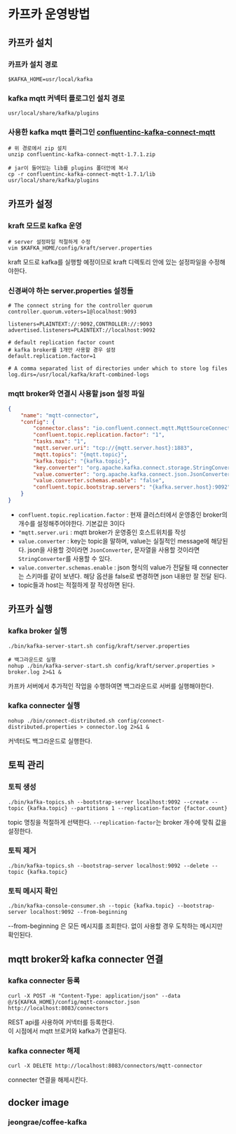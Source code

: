 # 카프카 운영방법

## 카프카 설치

### 카프카 설치 경로

```shell
$KAFKA_HOME=usr/local/kafka
```

### kafka mqtt 커넥터 플로그인 설치 경로

```shell
usr/local/share/kafka/plugins
```

### 사용한 kafka mqtt 플러그인 [confluentinc-kafka-connect-mqtt](https://www.confluent.io/hub/confluentinc/kafka-connect-mqtt)

```shell
# 위 경로에서 zip 설치
unzip confluentinc-kafka-connect-mqtt-1.7.1.zip

# jar이 들어있는 lib를 plugins 폴더안에 복사
cp -r confluentinc-kafka-connect-mqtt-1.7.1/lib  usr/local/share/kafka/plugins
```

## 카프카 설정

### kraft 모드로 kafka 운영

```shell
# server 설정파일 적절하게 수정
vim $KAFKA_HOME/config/kraft/server.properties
```

kraft 모드로 kafka를 실행할 예정이므로 kraft 디렉토리 안에 있는 설정파일을 수정해야한다.

### 신경써야 하는 server.properties 설정들

```properties
# The connect string for the controller quorum
controller.quorum.voters=1@localhost:9093

listeners=PLAINTEXT://:9092,CONTROLLER://:9093
advertised.listeners=PLAINTEXT://localhost:9092

# default replication factor count
# kafka broker를 1개만 사용할 경우 설정
default.replication.factor=1

# A comma separated list of directories under which to store log files
log.dirs=/usr/local/kafka/kraft-combined-logs
```

### mqtt broker와 연결시 사용할 json 설정 파일

```json
{
    "name": "mqtt-connector",
    "config": {
        "connector.class": "io.confluent.connect.mqtt.MqttSourceConnector",
        "confluent.topic.replication.factor": "1",
        "tasks.max": "1",
        "mqtt.server.uri": "tcp://{mqtt.server.host}:1883",
        "mqtt.topics": "{mqtt.topic}",
        "kafka.topic": "{kafka.topic}",
        "key.converter": "org.apache.kafka.connect.storage.StringConverter",
        "value.converter": "org.apache.kafka.connect.json.JsonConverter",
        "value.converter.schemas.enable": "false",
        "confluent.topic.bootstrap.servers": "{kafka.server.host}:9092"
    }
}
```

-   `confluent.topic.replication.factor` : 현재 클러스터에서 운영중인 broker의 개수를 설정해주어야한다. 기본값은 3이다
-   `"mqtt.server.uri` : mqtt broker가 운영중인 호스트위치를 작성
-   `value.converter` : key는 topic을 말하며, value는 실질적인 message에 해당된다. json을 사용할 것이라면 `JsonConverter`, 문자열을 사용할 것이라면 `StringConverter`를 사용할 수 있다.
-   `value.converter.schemas.enable` : json 형식의 value가 전달될 때 connecter는 스키마를 같이 보낸다. 해당 옵션을 false로 변경하면 json 내용만 잘 전달 된다.
-   topic들과 host는 적절하게 잘 작성하면 된다.

## 카프카 실행

### kafka broker 실행

```shell
./bin/kafka-server-start.sh config/kraft/server.properties

# 백그라운드로 실행
nohup ./bin/kafka-server-start.sh config/kraft/server.properties > broker.log 2>&1 &
```

카프카 서버에서 추가적인 작업을 수행하여면 백그라운드로 서버를 실행해야한다.

### kafka connecter 실행

```shell
nohup ./bin/connect-distributed.sh config/connect-distributed.properties > connector.log 2>&1 &
```

커넥터도 백그라운드로 실행한다.

## 토픽 관리

### 토픽 생성

```shell
./bin/kafka-topics.sh --bootstrap-server localhost:9092 --create --topic {kafka.topic} --partitions 1 --replication-factor {factor.count}
```

topic 명칭을 적절하게 선택한다. `--replication-factor`는 broker 개수에 맞춰 값을 설정한다.

### 토픽 제거

```shell
./bin/kafka-topics.sh --bootstrap-server localhost:9092 --delete --topic {kafka.topic}
```

### 토픽 메시지 확인

```shell
./bin/kafka-console-consumer.sh --topic {kafka.topic} --bootstrap-server localhost:9092 --from-beginning
```

--from-beginning 은 모든 메시지를 조회한다. 없이 사용할 경우 도착하는 메시지만 확인된다.

## mqtt broker와 kafka connecter 연결

### kafka connecter 등록

```shell
curl -X POST -H "Content-Type: application/json" --data @/${KAFKA_HOME}/config/mqtt-connector.json http://localhost:8083/connectors
```

REST api를 사용하여 커넥터를 등록한다.  
이 시점에서 mqtt 브로커와 kafka가 연결된다.

### kafka connecter 해제

```shell
curl -X DELETE http://localhost:8083/connectors/mqtt-connector
```

connecter 연결을 해제시킨다.

## docker image

### jeongrae/coffee-kafka
